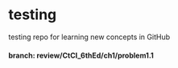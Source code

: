 # testing
testing repo for learning new concepts in GitHub


#### branch: review/CtCI_6thEd/ch1/problem1.1
